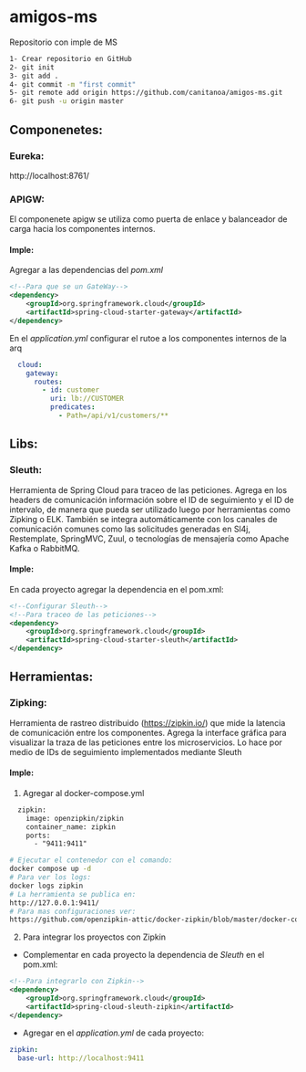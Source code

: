 # amigos-ms
Repositorio con imple de MS

```bash
1- Crear repositorio en GitHub 
2- git init 
3- git add . 
4- git commit -m "first commit" 
5- git remote add origin https://github.com/canitanoa/amigos-ms.git 
6- git push -u origin master 
```

## Componenetes:


### Eureka:
http://localhost:8761/


### APIGW:
El componenete apigw se utiliza como puerta de enlace y balanceador de carga hacia los componentes internos. 
#### Imple:
Agregar a las dependencias del *pom.xml* 
```xml
<!--Para que se un GateWay-->
<dependency>
    <groupId>org.springframework.cloud</groupId>
    <artifactId>spring-cloud-starter-gateway</artifactId>
</dependency>
```
En el *application.yml* configurar el rutoe a los componentes internos de la arq
```yaml
  cloud:
    gateway:
      routes:
        - id: customer
          uri: lb://CUSTOMER
          predicates:
            - Path=/api/v1/customers/**
```

## Libs:

### Sleuth:
Herramienta de Spring Cloud para traceo de las peticiones. Agrega en los headers de comunicación información sobre el ID de seguimiento y el ID de intervalo, de manera que pueda ser utilizado luego por herramientas como Zipking o ELK.
También se integra automáticamente con los canales de comunicación comunes como las solicitudes generadas en Sl4j, Restemplate, SpringMVC, Zuul, o tecnologías de mensajería como Apache Kafka o RabbitMQ.
#### Imple: 
En cada proyecto agregar la dependencia en el pom.xml: 
```xml
<!--Configurar Sleuth-->
<!--Para traceo de las peticiones-->
<dependency>
    <groupId>org.springframework.cloud</groupId>
    <artifactId>spring-cloud-starter-sleuth</artifactId>
</dependency>
```


## Herramientas:

### Zipking: 
Herramienta de rastreo distribuido (https://zipkin.io/) que mide la latencia de comunicación entre los componentes. Agrega la interface gráfica para visualizar la traza de las peticiones entre los microservicios.
Lo hace por medio de IDs de seguimiento implementados mediante Sleuth
#### Imple: 
1. Agregar al docker-compose.yml
```txt
  zipkin:
    image: openzipkin/zipkin
    container_name: zipkin
    ports:
      - "9411:9411"
```
```bash
# Ejecutar el contenedor con el comando: 
docker compose up -d
# Para ver los logs:
docker logs zipkin
# La herramienta se publica en:
http://127.0.0.1:9411/
# Para mas configuraciones ver:
https://github.com/openzipkin-attic/docker-zipkin/blob/master/docker-compose.yml
```
2. Para integrar los proyectos  con Zipkin 
- Complementar en cada proyecto la dependencia de *Sleuth* en el pom.xml:
```xml
<!--Para integrarlo con Zipkin-->
<dependency>
    <groupId>org.springframework.cloud</groupId>
    <artifactId>spring-cloud-sleuth-zipkin</artifactId>
</dependency>
```
- Agregar en el *application.yml* de cada proyecto:
```yaml
zipkin:
  base-url: http://localhost:9411
```